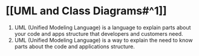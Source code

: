 # [[UML and Class Diagrams#^1]]
1. UML (Unified Modeling Language) is a language to explain parts about your code and apps structure that  developers and customers need.
2. UML (Unified Modeling Language) is a way to explain the need to know parts about the code and applications structure. 


